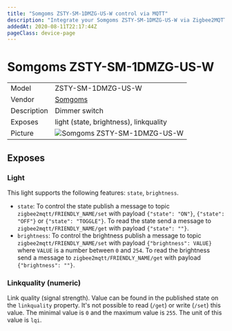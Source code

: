```yaml
---
title: "Somgoms ZSTY-SM-1DMZG-US-W control via MQTT"
description: "Integrate your Somgoms ZSTY-SM-1DMZG-US-W via Zigbee2MQTT with whatever smart home infrastructure you are using without the vendor's bridge or gateway."
addedAt: 2020-08-11T22:17:44Z
pageClass: device-page
---
```


<!-- !!!! -->
<!-- ATTENTION: This file is auto-generated through docgen! -->
<!-- You can only edit the "Notes"-Section between the two comment lines "Notes BEGIN" and "Notes END". -->
<!-- Do not use h1 or h2 heading within "## Notes"-Section. -->
<!-- !!!! -->

# Somgoms ZSTY-SM-1DMZG-US-W

|     |     |
|-----|-----|
| Model | ZSTY-SM-1DMZG-US-W  |
| Vendor  | [Somgoms](/supported-devices/#v=Somgoms)  |
| Description | Dimmer switch |
| Exposes | light (state, brightness), linkquality |
| Picture | ![Somgoms ZSTY-SM-1DMZG-US-W](https://www.zigbee2mqtt.io/images/devices/ZSTY-SM-1DMZG-US-W.jpg) |


<!-- Notes BEGIN: You can edit here. Add "## Notes" headline if not already present. -->


<!-- Notes END: Do not edit below this line -->




## Exposes

### Light 
This light supports the following features: `state`, `brightness`.
- `state`: To control the state publish a message to topic `zigbee2mqtt/FRIENDLY_NAME/set` with payload `{"state": "ON"}`, `{"state": "OFF"}` or `{"state": "TOGGLE"}`. To read the state send a message to `zigbee2mqtt/FRIENDLY_NAME/get` with payload `{"state": ""}`.
- `brightness`: To control the brightness publish a message to topic `zigbee2mqtt/FRIENDLY_NAME/set` with payload `{"brightness": VALUE}` where `VALUE` is a number between `0` and `254`. To read the brightness send a message to `zigbee2mqtt/FRIENDLY_NAME/get` with payload `{"brightness": ""}`.

### Linkquality (numeric)
Link quality (signal strength).
Value can be found in the published state on the `linkquality` property.
It's not possible to read (`/get`) or write (`/set`) this value.
The minimal value is `0` and the maximum value is `255`.
The unit of this value is `lqi`.

